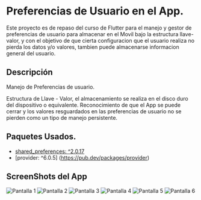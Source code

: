 # Preferencias de Usuario en el App.

Este proyecto es de repaso del curso de Flutter para el manejo y gestor de preferencias de usuario para almacenar en el Movil bajo la estructura llave-valor, y con el objetivo de que cierta configuracion que el usuario realiza no pierda los datos y/o valores, tambien puede almacenarse informacion general del usuario.

## Descripción

Manejo de Preferencias de usuario.

Estructura de Llave - Valor, el almacenamiento se realiza en el disco duro del dispositivo o equivalente.
Reconocimiento de que el App se puede cerrar y los valores resguardados en las preferencias de usuario no se pierden como un tipo de manejo persistente.

## Paquetes Usados.

- [shared_preferences: ^2.0.17](https://pub.dev/packages/shared_preferences)
- [provider: ^6.0.5] (https://pub.dev/packages/provider)

## ScreenShots del App

![Pantalla 1](https://github.com/edwalpca/preferences_app/blob/main/info_proyecto/Preferencias1.png)
![Pantalla 2](https://github.com/edwalpca/preferences_app/blob/main/info_proyecto/Preferencias2.png)
![Pantalla 3](https://github.com/edwalpca/preferences_app/blob/main/info_proyecto/Preferencias3.png)
![Pantalla 4](https://github.com/edwalpca/preferences_app/blob/main/info_proyecto/Preferencias4.png)
![Pantalla 5](https://github.com/edwalpca/preferences_app/blob/main/info_proyecto/Preferencias5.png)
![Pantalla 6](https://github.com/edwalpca/preferences_app/blob/main/info_proyecto/Preferencias6.png)
